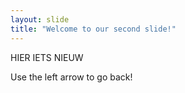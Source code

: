 ```yaml
---
layout: slide
title: "Welcome to our second slide!"
---
```

HIER IETS NIEUW

Use the left arrow to go back!

